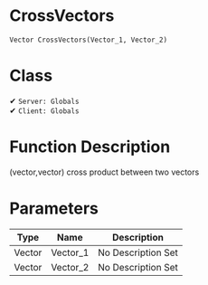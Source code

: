 # CrossVectors
```
Vector CrossVectors(Vector_1, Vector_2)
```
# Class
✔ `Server: Globals`  
✔ `Client: Globals`  

# Function Description
(vector,vector) cross product between two vectors
# Parameters
Type|Name|Description
--|--|--
Vector|Vector_1|No Description Set
Vector|Vector_2|No Description Set
